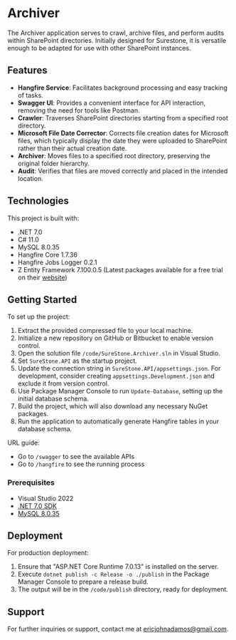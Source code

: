 # Archiver

The Archiver application serves to crawl, archive files, and perform audits within SharePoint directories. Initially designed for Surestone, it is versatile enough to be adapted for use with other SharePoint instances.

## Features

- **Hangfire Service**: Facilitates background processing and easy tracking of tasks.
- **Swagger UI**: Provides a convenient interface for API interaction, removing the need for tools like Postman.
- **Crawler**: Traverses SharePoint directories starting from a specified root directory.
- **Microsoft File Date Corrector**: Corrects file creation dates for Microsoft files, which typically display the date they were uploaded to SharePoint rather than their actual creation date.
- **Archiver**: Moves files to a specified root directory, preserving the original folder hierarchy.
- **Audit**: Verifies that files are moved correctly and placed in the intended location.

## Technologies

This project is built with:
- .NET 7.0
- C# 11.0
- MySQL 8.0.35
- Hangfire Core 1.7.36
- Hangfire Jobs Logger 0.2.1
- Z Entity Framework 7.100.0.5 (Latest packages available for a free trial on their [website](https://entityframework-extensions.net/))

## Getting Started

To set up the project:

1. Extract the provided compressed file to your local machine.
2. Initialize a new repository on GitHub or Bitbucket to enable version control.
3. Open the solution file `/code/SureStone.Archiver.sln` in Visual Studio.
4. Set `SureStone.API` as the startup project.
5. Update the connection string in `SureStone.API/appsettings.json`. For development, consider creating `appsettings.Development.json` and exclude it from version control.
6. Use Package Manager Console to run `Update-Database`, setting up the initial database schema.
7. Build the project, which will also download any necessary NuGet packages.
8. Run the application to automatically generate Hangfire tables in your database schema.

URL guide:
- Go to `/swagger` to see the available APIs
- Go to `/hangfire` to see the running process

### Prerequisites

- Visual Studio 2022
- [.NET 7.0 SDK](https://dotnet.microsoft.com/en-us/download/dotnet/7.0)
- [MySQL 8.0.35](https://dev.mysql.com/downloads/mysql/)

## Deployment

For production deployment:

1. Ensure that "ASP.NET Core Runtime 7.0.13" is installed on the server.
2. Execute `dotnet publish -c Release -o ./publish` in the Package Manager Console to prepare a release build.
3. The output will be in the `/code/publish` directory, ready for deployment.

## Support

For further inquiries or support, contact me at [ericjohnadamos@gmail.com](mailto:ericjohnadamos@gmail.com).